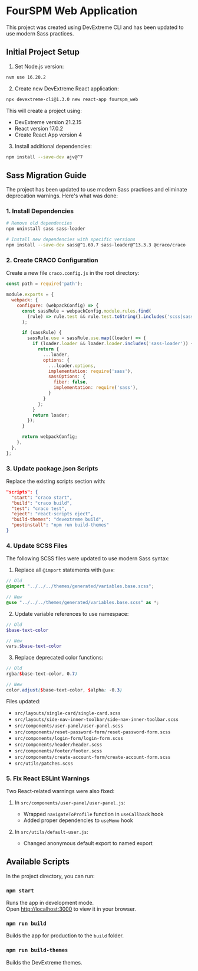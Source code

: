 # FourSPM Web Application

This project was created using DevExtreme CLI and has been updated to use modern Sass practices.

## Initial Project Setup

1. Set Node.js version:
```bash
nvm use 16.20.2
```

2. Create new DevExtreme React application:
```bash
npx devextreme-cli@1.3.0 new react-app fourspm_web
```
This will create a project using:
- DevExtreme version 21.2.15
- React version 17.0.2
- Create React App version 4

3. Install additional dependencies:
```bash
npm install --save-dev ajv@^7
```

## Sass Migration Guide

The project has been updated to use modern Sass practices and eliminate deprecation warnings. Here's what was done:

### 1. Install Dependencies
```bash
# Remove old dependencies
npm uninstall sass sass-loader

# Install new dependencies with specific versions
npm install --save-dev sass@^1.69.7 sass-loader@^13.3.3 @craco/craco
```

### 2. Create CRACO Configuration
Create a new file `craco.config.js` in the root directory:

```javascript
const path = require('path');

module.exports = {
  webpack: {
    configure: (webpackConfig) => {
      const sassRule = webpackConfig.module.rules.find(
        (rule) => rule.test && rule.test.toString().includes('scss|sass')
      );

      if (sassRule) {
        sassRule.use = sassRule.use.map((loader) => {
          if (loader.loader && loader.loader.includes('sass-loader')) {
            return {
              ...loader,
              options: {
                ...loader.options,
                implementation: require('sass'),
                sassOptions: {
                  fiber: false,
                  implementation: require('sass'),
                }
              }
            };
          }
          return loader;
        });
      }

      return webpackConfig;
    },
  },
};
```

### 3. Update package.json Scripts
Replace the existing scripts section with:

```json
"scripts": {
  "start": "craco start",
  "build": "craco build",
  "test": "craco test",
  "eject": "react-scripts eject",
  "build-themes": "devextreme build",
  "postinstall": "npm run build-themes"
}
```

### 4. Update SCSS Files
The following SCSS files were updated to use modern Sass syntax:

1. Replace all `@import` statements with `@use`:
```scss
// Old
@import "../../../themes/generated/variables.base.scss";

// New
@use "../../../themes/generated/variables.base.scss" as *;
```

2. Update variable references to use namespace:
```scss
// Old
$base-text-color

// New
vars.$base-text-color
```

3. Replace deprecated color functions:
```scss
// Old
rgba($base-text-color, 0.7)

// New
color.adjust($base-text-color, $alpha: -0.3)
```

Files updated:
- `src/layouts/single-card/single-card.scss`
- `src/layouts/side-nav-inner-toolbar/side-nav-inner-toolbar.scss`
- `src/components/user-panel/user-panel.scss`
- `src/components/reset-password-form/reset-password-form.scss`
- `src/components/login-form/login-form.scss`
- `src/components/header/header.scss`
- `src/components/footer/footer.scss`
- `src/components/create-account-form/create-account-form.scss`
- `src/utils/patches.scss`

### 5. Fix React ESLint Warnings
Two React-related warnings were also fixed:

1. In `src/components/user-panel/user-panel.js`:
   - Wrapped `navigateToProfile` function in `useCallback` hook
   - Added proper dependencies to `useMemo` hook

2. In `src/utils/default-user.js`:
   - Changed anonymous default export to named export

## Available Scripts

In the project directory, you can run:

### `npm start`

Runs the app in development mode.\
Open [http://localhost:3000](http://localhost:3000) to view it in your browser.

### `npm run build`

Builds the app for production to the `build` folder.

### `npm run build-themes`

Builds the DevExtreme themes.
